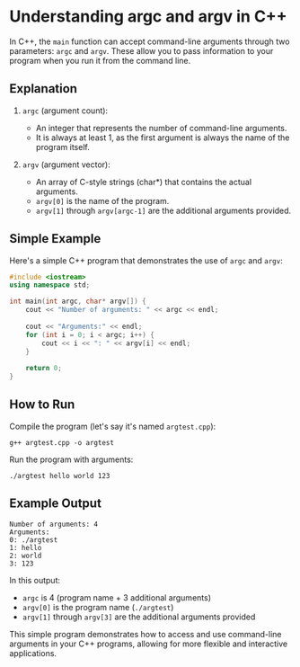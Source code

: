 # Understanding argc and argv in C++

In C++, the `main` function can accept command-line arguments through two parameters: `argc` and `argv`. These allow you to pass information to your program when you run it from the command line.

## Explanation

1. `argc` (argument count):
   - An integer that represents the number of command-line arguments.
   - It is always at least 1, as the first argument is always the name of the program itself.

2. `argv` (argument vector):
   - An array of C-style strings (char*) that contains the actual arguments.
   - `argv[0]` is the name of the program.
   - `argv[1]` through `argv[argc-1]` are the additional arguments provided.

## Simple Example

Here's a simple C++ program that demonstrates the use of `argc` and `argv`:

```cpp
#include <iostream>
using namespace std;

int main(int argc, char* argv[]) {
    cout << "Number of arguments: " << argc << endl;
    
    cout << "Arguments:" << endl;
    for (int i = 0; i < argc; i++) {
        cout << i << ": " << argv[i] << endl;
    }
    
    return 0;
}
```

## How to Run

Compile the program (let's say it's named `argtest.cpp`):

```
g++ argtest.cpp -o argtest
```

Run the program with arguments:

```
./argtest hello world 123
```

## Example Output

```
Number of arguments: 4
Arguments:
0: ./argtest
1: hello
2: world
3: 123
```

In this output:
- `argc` is 4 (program name + 3 additional arguments)
- `argv[0]` is the program name (`./argtest`)
- `argv[1]` through `argv[3]` are the additional arguments provided

This simple program demonstrates how to access and use command-line arguments in your C++ programs, allowing for more flexible and interactive applications.